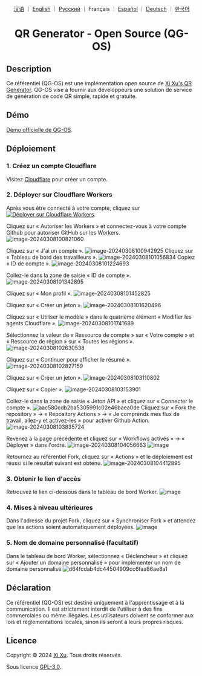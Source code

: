 <div align="center">

<a href="README_ZH.md">汉语</a> ｜ <a href="/README.md">English</a> ｜ <a href="README_RU.md">Русский</a> ｜ Français ｜ <a href="README_ES.md">Español</a> ｜ <a href="README_DE.md">Deutsch</a> ｜ <a href="README_KO.md">한국어</a>

# QR Generator - Open Source (QG-OS)

</div>

## Description

Ce référentiel (QG-OS) est une implémentation open source de [Xi Xu's QR Generator](https://qr.xi-xu.me). QG-OS vise à fournir aux développeurs une solution de service de génération de code QR simple, rapide et gratuite.

## Démo

[Démo officielle de QG-OS](https://qg-os.xi-xu.me).

## Déploiement

### 1. Créez un compte Cloudflare

Visitez [Cloudflare](https://dash.cloudflare.com/sign-up) pour créer un compte.

### 2. Déployer sur Cloudflare Workers

Après vous être connecté à votre compte, cliquez sur [![Déployer sur Cloudflare Workers](https://deploy.workers.cloudflare.com/button)](https://deploy.workers.cloudflare.com/?url=https://github.com/xixu-me/QR-Generator).

Cliquez sur « Autoriser les Workers » et connectez-vous à votre compte Github pour autoriser GitHub sur les Workers.
![image-20240308100821060](https://github.com/Harry-zklcdc/go-proxy-bingai/assets/21104213/241edb52-b1ef-4a2c-8525-bfa3d148391b)

Cliquez sur « J'ai un compte ».
![image-20240308100942925](https://github.com/Harry-zklcdc/go-proxy-bingai/assets/21104213/219fc538-e412-4a52-913c-6c4878d50325) Cliquez sur « Tableau de bord des travailleurs ».
![image-20240308101056834](https://github.com/Harry-zklcdc/go-proxy-bingai/assets/21104213/4b4a96be-90b3-40cc-9b50-b214980f2ab2) Copiez « ID de compte ».
![image-20240308101224693](https://github.com/Harry-zklcdc/go-proxy-bingai/assets/21104213/da6f8b64-f6e1-40c0-b812-54f86d8b97c0)

Collez-le dans la zone de saisie « ID de compte ».
![image-20240308101342895](https://github.com/Harry-zklcdc/go-proxy-bingai/assets/21104213/4df45a68-855f-4acd-a9be-6d0da63a49a5)

Cliquez sur « Mon profil ».
![image-20240308101452825](https://github.com/Harry-zklcdc/go-proxy-bingai/assets/21104213/4d21f38a-f313-4d66-baf9-83ce1df93f02)

Cliquez sur « Créer un jeton ».
![image-20240308101620496](https://github.com/Harry-zklcdc/go-proxy-bingai/assets/21104213/41e82d1b-27ea-44a0-8cfe-ae66233544ad)

Cliquez sur « Utiliser le modèle » dans le quatrième élément « Modifier les agents Cloudflare ».
![image-20240308101741689](https://github.com/Harry-zklcdc/go-proxy-bingai/assets/21104213/3974817c-2787-4148-95f9-96f58ef78aee)

Sélectionnez la valeur de « Ressource de compte » sur « Votre compte » et « Ressource de région » sur « Toutes les régions ».
![image-20240308102630538](https://github.com/Harry-zklcdc/go-proxy-bingai/assets/21104213/cd20fa0a-b75d-489d-85c0-49a063abea8a)

Cliquez sur « Continuer pour afficher le résumé ».
![image-20240308102827159](https://github.com/Harry-zklcdc/go-proxy-bingai/assets/21104213/9d91e08b-743b-476a-b74e-5b2f46b97ac2)

Cliquez sur « Créer un jeton ».
![image-20240308103110802](https://github.com/Harry-zklcdc/go-proxy-bingai/assets/21104213/db6cde35-cf88-4fde-a58a-d3b204dabc17)

Cliquez sur « Copier ».
![image-20240308103153901](https://github.com/Harry-zklcdc/go-proxy-bingai/assets/21104213/0309e295-d77a-4d27-918e-706e2169347f)

Collez-le dans la zone de saisie « Jeton API » et cliquez sur « Connecter le compte ».
![aac580cdb2ba5305991c02e46baea0de](https://github.com/Harry-zklcdc/go-proxy-bingai/assets/21104213/eb3bb593-13df-4a67-976d-4fbb5f369e51) Cliquez sur « Fork the repository » -> « Repository Actions » -> « Je comprends mes flux de travail, allez-y et activez-les » pour activer Github Action.
![image-20240308103835724](https://github.com/Harry-zklcdc/go-proxy-bingai/assets/21104213/a0d89011-edb5-4622-9bb0-c40f6420e936)

Revenez à la page précédente et cliquez sur « Workflows activés » -> « Déployer » dans l'ordre.
![image-20240308104056663](https://github.com/Harry-zklcdc/go-proxy-bingai/assets/21104213/d29844b4-6eda-4da1-984c-3f4507e1c213)
![image](https://github.com/Harry-zklcdc/go-proxy-bingai/assets/21104213/63691c2a-b26d-48cd-9c42-6fd74e44694b)

Retournez au référentiel Fork, cliquez sur « Actions » et le déploiement est réussi si le résultat suivant est obtenu.
![image-20240308104412895](https://github.com/Harry-zklcdc/go-proxy-bingai/assets/21104213/ae35e302-c3cf-4662-badb-926b56b19565)

### 3. Obtenir le lien d'accès

Retrouvez le lien ci-dessous dans le tableau de bord Worker.
![image](https://github.com/Harry-zklcdc/go-proxy-bingai/assets/21104213/8fef9dd4-285e-414a-9237-5378e981b96c)

### 4. Mises à niveau ultérieures

Dans l'adresse du projet Fork, cliquez sur « Synchroniser Fork » et attendez que les actions soient automatiquement déployées.
![image](https://github.com/Harry-zklcdc/go-proxy-bingai/assets/21104213/16ca803a-fe4b-431e-97b0-f04b8a217220)

### 5. Nom de domaine personnalisé (facultatif)

Dans le tableau de bord Worker, sélectionnez « Déclencheur » et cliquez sur « Ajouter un domaine personnalisé » pour implémenter un nom de domaine personnalisé
![d64fcdab4dc44504909cc6faa86ae8a1](https://github.com/Harry-zklcdc/go-proxy-bingai/assets/21104213/6f0de2c5-1dd4-4801-b163-6d485836c73d)

## Déclaration

Ce référentiel (QG-OS) est destiné uniquement à l'apprentissage et à la communication. Il est strictement interdit de l'utiliser à des fins commerciales ou même illégales. Les utilisateurs doivent se conformer aux lois et réglementations locales, sinon ils seront à leurs propres risques.

## Licence

Copyright © 2024 [Xi Xu](https://xi-xu.me). Tous droits réservés.

Sous licence [GPL-3.0](https://github.com/xixu-me/QR-Generator/blob/main/LICENSE).
